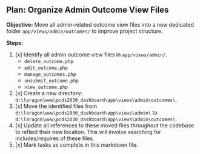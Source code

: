 ## Plan: Organize Admin Outcome View Files

**Objective:** Move all admin-related outcome view files into a new dedicated folder `app/views/admin/outcomes/` to improve project structure.

**Steps:**

1.  [x] Identify all admin outcome view files in `app/views/admin/`.
    *   `delete_outcome.php`
    *   `edit_outcome.php`
    *   `manage_outcomes.php`
    *   `unsubmit_outcome.php`
    *   `view_outcome.php`
2.  [x] Create a new directory: `d:\laragon\www\pcds2030_dashboard\app\views\admin\outcomes\`.
3.  [x] Move the identified files from `d:\laragon\www\pcds2030_dashboard\app\views\admin\` to `d:\laragon\www\pcds2030_dashboard\app\views\admin\outcomes\`.
4.  [x] Update all references to these moved files throughout the codebase to reflect their new location. This will involve searching for includes/requires of these files.
5.  [x] Mark tasks as complete in this markdown file.
